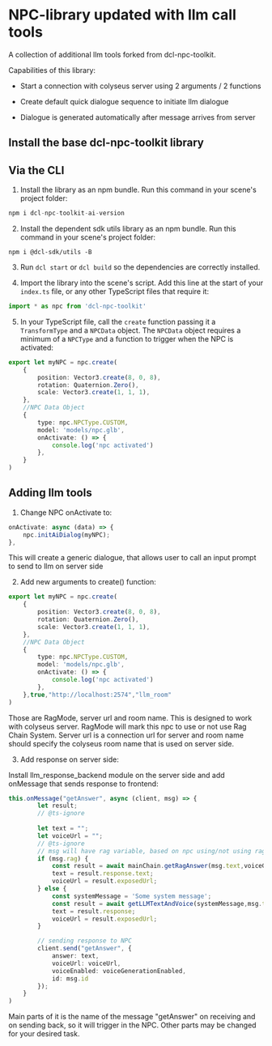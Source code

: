 # NPC-library updated with llm call tools

A collection of additional llm tools forked from dcl-npc-toolkit.

Capabilities of this library:

- Start a connection with colyseus server using 2 arguments / 2 functions

- Create default quick dialogue sequence to initiate llm dialogue

- Dialogue is generated automatically after message arrives from server

## Install the base dcl-npc-toolkit library

## Via the CLI

1. Install the library as an npm bundle. Run this command in your scene's project folder:

```ts
npm i dcl-npc-toolkit-ai-version
```

2. Install the dependent sdk utils library as an npm bundle. Run this command in your scene's project folder:

```
npm i @dcl-sdk/utils -B
```

3. Run `dcl start` or `dcl build` so the dependencies are correctly installed.

4. Import the library into the scene's script. Add this line at the start of your `index.ts` file, or any other TypeScript files that require it:

```ts
import * as npc from 'dcl-npc-toolkit'
```

5. In your TypeScript file, call the `create` function passing it a `TransformType` and a `NPCData` object. The `NPCData` object requires a minimum of a `NPCType` and a function to trigger when the NPC is activated:

```ts
export let myNPC = npc.create(
	{
		position: Vector3.create(8, 0, 8),
		rotation: Quaternion.Zero(),
		scale: Vector3.create(1, 1, 1),
	},
	//NPC Data Object
	{
		type: npc.NPCType.CUSTOM,
		model: 'models/npc.glb',
		onActivate: () => {
			console.log('npc activated')
		},
	}
)
```

## Adding llm tools

1. Change NPC onActivate to:

```ts
onActivate: async (data) => {
	npc.initAiDialog(myNPC);
},
```

This will create a generic dialogue, that allows user to call an input prompt to send to llm on server side

2. Add new arguments to create() function:

```ts
export let myNPC = npc.create(
	{
		position: Vector3.create(8, 0, 8),
		rotation: Quaternion.Zero(),
		scale: Vector3.create(1, 1, 1),
	},
    //NPC Data Object
	{
		type: npc.NPCType.CUSTOM,
		model: 'models/npc.glb',
		onActivate: () => {
			console.log('npc activated')
		},
	},true,"http://localhost:2574","llm_room"
)
```

Those are RagMode, server url and room name. This is designed to work with colyseus server. RagMode will mark this npc to use or not use Rag Chain System. Server url is a connection url for server and room name should specify the colyseus room name that is used on server side.

3. Add response on server side:

Install llm_response_backend module on the server side and add onMessage that sends response to frontend:

```ts
this.onMessage("getAnswer", async (client, msg) => {
		let result;
		// @ts-ignore
		
		let text = "";
		let voiceUrl = "";
		// @ts-ignore
		// msg will have rag variable, based on npc using/not using rag
		if (msg.rag) {
			const result = await mainChain.getRagAnswer(msg.text,voiceGenerationEnabled,await appReadyPromise);
			text = result.response.text;
			voiceUrl = result.exposedUrl;
		} else {
			const systemMessage = 'Some system message';
			const result = await getLLMTextAndVoice(systemMessage,msg.text,voiceGenerationEnabled,await appReadyPromise);
			text = result.response;
			voiceUrl = result.exposedUrl;
		}

		// sending response to NPC
		client.send("getAnswer", {
			answer: text,
			voiceUrl: voiceUrl,
			voiceEnabled: voiceGenerationEnabled,
			id: msg.id
		});
	}
)
```

Main parts of it is the name of the message "getAnswer" on receiving and on sending back, so it will trigger in the NPC. Other parts may be changed for your desired task.